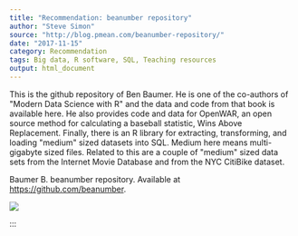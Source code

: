 ```yaml
---
title: "Recommendation: beanumber repository"
author: "Steve Simon"
source: "http://blog.pmean.com/beanumber-repository/"
date: "2017-11-15"
category: Recommendation
tags: Big data, R software, SQL, Teaching resources
output: html_document
---
```


This is the github repository of Ben Baumer. He is one of the co-authors
of "Modern Data Science with R" and the data and code from that book is
available here. He also provides code and data for OpenWAR, an open
source method for calculating a baseball statistic, Wins Above
Replacement. Finally, there is an R library for extracting,
transforming, and loading "medium" sized datasets into SQL. Medium here
means multi-gigabyte sized files. Related to this are a couple of
"medium" sized data sets from the Internet Movie Database and from the
NYC CitiBike dataset.

<!---More--->

Baumer B. beanumber repository. Available at
<https://github.com/beanumber>.

![](../../../images/beanumber-repository01.png)


:::

